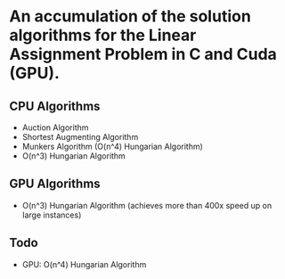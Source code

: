 # An accumulation of the solution algorithms for the Linear Assignment Problem in C and Cuda (GPU).

## CPU Algorithms
* Auction Algorithm
* Shortest Augmenting Algorithm
* Munkers Algorithm (O(n^4) Hungarian Algorithm)
* O(n^3) Hungarian Algorithm

## GPU Algorithms
* O(n^3) Hungarian Algorithm (achieves more than 400x speed up on large instances)

## Todo
* GPU: O(n^4) Hungarian Algorithm
